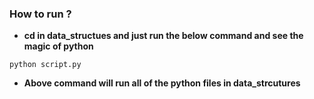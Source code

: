 
### How to run ? 
- **cd in data_structues and just run the below command and see the magic of python**

```
python script.py
```

- **Above command will run all of the python files in data_strcutures**